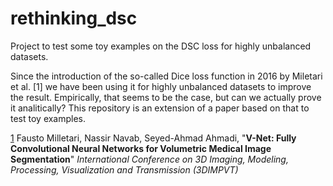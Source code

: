# rethinking_dsc

Project to test some toy examples on the DSC loss for highly unbalanced datasets.

Since the introduction of the so-called Dice loss function in 2016 by Miletari et al. [1] we have been using it for highly unbalanced datasets to improve the result. Empirically, that seems to be the case, but can we actually prove it analitically? This repository is an extension of a paper based on that to test toy examples.


[1](https://arxiv.org/abs/1606.04797) Fausto Milletari, Nassir Navab, Seyed-Ahmad Ahmadi, "**V-Net: Fully Convolutional Neural Networks for Volumetric Medical Image Segmentation**" *International Conference on 3D Imaging, Modeling, Processing, Visualization and Transmission (3DIMPVT)*
